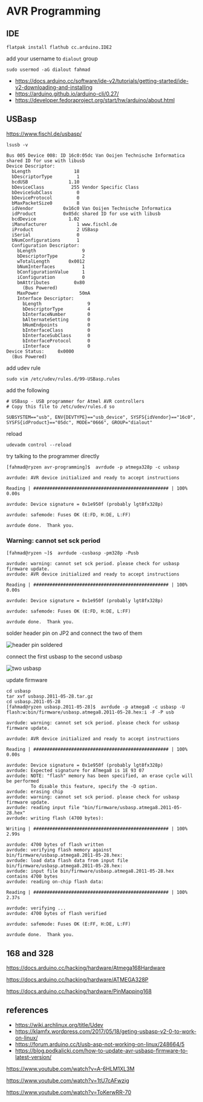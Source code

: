 # AVR Programming

## IDE

```shell
flatpak install flathub cc.arduino.IDE2

```

add your username to `dialout` group

```shell
sudo usermod -aG dialout fahmad
```

- https://docs.arduino.cc/software/ide-v2/tutorials/getting-started/ide-v2-downloading-and-installing
- https://arduino.github.io/arduino-cli/0.27/
- https://developer.fedoraproject.org/start/hw/arduino/about.html

## USBasp

https://www.fischl.de/usbasp/

```shell
lsusb -v

Bus 005 Device 008: ID 16c0:05dc Van Ooijen Technische Informatica shared ID for use with libusb
Device Descriptor:
  bLength                18
  bDescriptorType         1
  bcdUSB               1.10
  bDeviceClass          255 Vendor Specific Class
  bDeviceSubClass         0
  bDeviceProtocol         0
  bMaxPacketSize0         8
  idVendor           0x16c0 Van Ooijen Technische Informatica
  idProduct          0x05dc shared ID for use with libusb
  bcdDevice            1.02
  iManufacturer           1 www.fischl.de
  iProduct                2 USBasp
  iSerial                 0
  bNumConfigurations      1
  Configuration Descriptor:
    bLength                 9
    bDescriptorType         2
    wTotalLength       0x0012
    bNumInterfaces          1
    bConfigurationValue     1
    iConfiguration          0
    bmAttributes         0x80
      (Bus Powered)
    MaxPower               50mA
    Interface Descriptor:
      bLength                 9
      bDescriptorType         4
      bInterfaceNumber        0
      bAlternateSetting       0
      bNumEndpoints           0
      bInterfaceClass         0
      bInterfaceSubClass      0
      bInterfaceProtocol      0
      iInterface              0
Device Status:     0x0000
  (Bus Powered)

```

add udev rule

```shell
sudo vim /etc/udev/rules.d/99-USBasp.rules
```

add the following

```shell
# USBasp - USB programmer for Atmel AVR controllers
# Copy this file to /etc/udev/rules.d so

SUBSYSTEM=="usb", ENV{DEVTYPE}=="usb_device", SYSFS{idVendor}=="16c0", SYSFS{idProduct}=="05dc", MODE="0666", GROUP="dialout"
```

reload

```shell
udevadm control --reload
```

try talking to the programmer directly

```shell
[fahmad@ryzen avr-programming]$  avrdude -p atmega328p -c usbasp

avrdude: AVR device initialized and ready to accept instructions

Reading | ################################################## | 100% 0.00s

avrdude: Device signature = 0x1e950f (probably lgt8fx328p)

avrdude: safemode: Fuses OK (E:FD, H:DE, L:FF)

avrdude done.  Thank you.

```

### Warning: cannot set sck period

```shell
[fahmad@ryzen ~]$  avrdude -cusbasp -pm328p -Pusb

avrdude: warning: cannot set sck period. please check for usbasp firmware update.
avrdude: AVR device initialized and ready to accept instructions

Reading | ################################################## | 100% 0.00s

avrdude: Device signature = 0x1e950f (probably lgt8fx328p)

avrdude: safemode: Fuses OK (E:FD, H:DE, L:FF)

avrdude done.  Thank you.

```

solder header pin on JP2 and connect the two of them

![header pin soldered](./images/photo1665663471.jpeg)

connect the first usbasp to the second usbasp

![two usbasp](./images/connect_two_usbasp.jpeg)

update firmware

```shell
cd usbasp
tar xvf usbasp.2011-05-28.tar.gz
cd usbasp.2011-05-28
[fahmad@ryzen usbasp.2011-05-28]$  avrdude -p atmega8 -c usbasp -U flash:w:bin/firmware/usbasp.atmega8.2011-05-28.hex:i -F -P usb

avrdude: warning: cannot set sck period. please check for usbasp firmware update.

avrdude: AVR device initialized and ready to accept instructions

Reading | ################################################## | 100% 0.00s

avrdude: Device signature = 0x1e950f (probably lgt8fx328p)
avrdude: Expected signature for ATmega8 is 1E 93 07
avrdude: NOTE: "flash" memory has been specified, an erase cycle will be performed
         To disable this feature, specify the -D option.
avrdude: erasing chip
avrdude: warning: cannot set sck period. please check for usbasp firmware update.
avrdude: reading input file "bin/firmware/usbasp.atmega8.2011-05-28.hex"
avrdude: writing flash (4700 bytes):

Writing | ################################################## | 100% 2.99s

avrdude: 4700 bytes of flash written
avrdude: verifying flash memory against bin/firmware/usbasp.atmega8.2011-05-28.hex:
avrdude: load data flash data from input file bin/firmware/usbasp.atmega8.2011-05-28.hex:
avrdude: input file bin/firmware/usbasp.atmega8.2011-05-28.hex contains 4700 bytes
avrdude: reading on-chip flash data:

Reading | ################################################## | 100% 2.37s

avrdude: verifying ...
avrdude: 4700 bytes of flash verified

avrdude: safemode: Fuses OK (E:FF, H:DE, L:FF)

avrdude done.  Thank you.
```

## 168 and 328

https://docs.arduino.cc/hacking/hardware/Atmega168Hardware

https://docs.arduino.cc/hacking/hardware/ATMEGA328P

https://docs.arduino.cc/hacking/hardware/PinMapping168

## references

- https://wiki.archlinux.org/title/Udev
- https://klamfx.wordpress.com/2017/05/18/geting-usbasp-v2-0-to-work-on-linux/
- https://forum.arduino.cc/t/usb-asp-not-working-on-linux/248664/5
- https://blog.podkalicki.com/how-to-update-avr-usbasp-firmware-to-latest-version/

https://www.youtube.com/watch?v=A-6HLM1XL3M

https://www.youtube.com/watch?v=1tU7cAFwzig

https://www.youtube.com/watch?v=ToKerwRR-70

